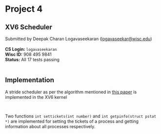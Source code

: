 # **Project 4**

## **XV6 Scheduler**

Submitted by Deepak Charan Logavaseekaran (logavaseekar@wisc.edu)
<br> <br>
**CS Login:** ```logavaseekaran```
<br>
**Wisc ID:** 908 495 9841
<br>
**Status:** All 17 tests passing
<br> <br>

## **Implementation**

A stride scheduler as per the algorithm mentioned in [this paper](https://web.eecs.umich.edu/~mosharaf/Readings/Stride.pdf) is implemented in the XV6 kernel

<br>

Two functions ```int settickets(int number)``` and ```int getpinfo(struct pstat *)``` are implemented for setting the tickets of a process and getting information about all processes respectively.